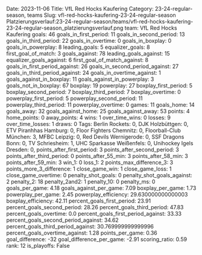 Date: 2023-11-06
Title: VfL Red Hocks Kaufering
Category: 23-24-regular-season, teams
Slug: vfl-red-hocks-kaufering-23-24-regular-season
Platzierungsverlauf:23-24-regular-season/teams/vfl-red-hocks-kaufering-23-24-regular-season_platzierungsverlauf.png
team: VfL Red Hocks Kaufering
goals: 46
goals_in_first_period: 11
goals_in_second_period: 13
goals_in_third_period: 22
goals_in_overtime: 0
goals_in_boxplay: 0
goals_in_powerplay: 8
leading_goals: 5
equalizer_goals: 8
first_goal_of_match: 3
goals_against: 78
leading_goals_against: 15
equalizer_goals_against: 6
first_goal_of_match_against: 8
goals_in_first_period_against: 26
goals_in_second_period_against: 27
goals_in_third_period_against: 24
goals_in_overtime_against: 1
goals_against_in_boxplay: 11
goals_against_in_powerplay: 3
goals_not_in_boxplay: 67
boxplay: 19
powerplay: 27
boxplay_first_period: 5
boxplay_second_period: 7
boxplay_third_period: 7
boxplay_overtime: 0
powerplay_first_period: 5
powerplay_second_period: 11
powerplay_third_period: 11
powerplay_overtime: 0
games: 11
goals_home: 14
goals_away: 32
goals_against_home: 25
goals_against_away: 53
points: 4
home_points: 0
away_points: 4
wins: 1
over_time_wins: 0
losses: 9
over_time_losses: 1
draws: 0
Tags:  Berlin Rockets: 0,  DJK Holzbüttgen: 0,  ETV Piranhhas Hamburg: 0,  Floor Fighters Chemnitz: 0,  Floorball-Club München: 3,  MFBC Leipzig: 0,  Red Devils Wernigerode: 0,  SSF Dragons Bonn: 0,  TV Schriesheim: 1,  UHC Sparkasse Weißenfels: 0,  Unihockey Igels Dresden: 0,
points_after_first_period: 3
points_after_second_period: 3
points_after_third_period: 0
points_after_55_min: 3
points_after_58_min: 3
points_after_59_min: 3
win_1: 0
loss_1: 2
points_max_difference_3: 3
points_more_3_difference: 1
close_game_win: 1
close_game_loss: 1
close_game_overtime: 0
penalty_shot_goals: 0
penalty_shot_goals_against: 2
penalty_2: 18
penalty_2and2: 1
penalty_10: 0
penalty_ms: 0
goals_per_game: 4.18
goals_against_per_game: 7.09
boxplay_per_game: 1.73
powerplay_per_game: 2.45
powerplay_efficiency: 29.630000000000003
boxplay_efficiency: 42.11
percent_goals_first_period: 23.91
percent_goals_second_period: 28.26
percent_goals_third_period: 47.83
percent_goals_overtime: 0.0
percent_goals_first_period_against: 33.33
percent_goals_second_period_against: 34.62
percent_goals_third_period_against: 30.769999999999996
percent_goals_overtime_against: 1.28
points_per_game: 0.36
goal_difference: -32
goal_difference_per_game: -2.91
scoring_ratio: 0.59
rank: 12
is_playoffs: False
